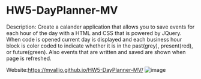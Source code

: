 # HW5-DayPlanner-MV
Description: Create a calander application that allows you to save events for each hour of the day with a HTML and CSS that is powered by JQuery. When code is opened current day is displayed and each business hour block is coler coded to indicate whether it is in the past(grey), present(red), or future(green). Also events that are written and saved are shown when page is refreshed.

Website:https://mvalljo.github.io/HW5-DayPlanner-MV/
![image](https://user-images.githubusercontent.com/86633258/131024687-a481a81d-9708-42d6-bc8c-0620a73559b0.png)

